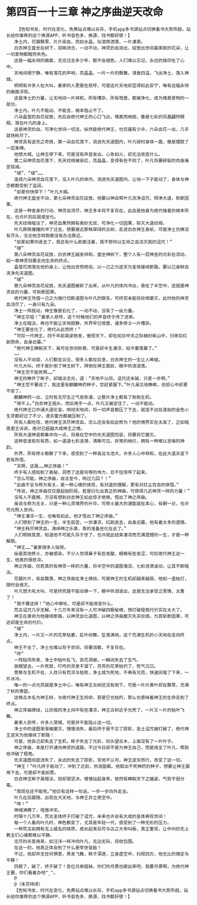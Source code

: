# 第四百一十三章 神之序曲逆天改命
        【告知书友，时代在变化，免费站点难以长存，手机app多书源站点切换看书大势所趋，站长给你推荐的这个换源APP，听书音色多、换源、找书都好使！】
       净土内，花瓣飘零，片片染血，亮如水晶，似泪雨洒落，一片凄美。
       白衣神王盘坐在树下，双眸闭合，一动不动，神灵的血淌出，绽放出世间最美丽的花朵，让一切景物都黯然失色。
       这是一幅永恒的画面，无论过去多少年，都不会褪色，人们难以忘记，永远的烙印在了心中。
       天地间很宁静，唯有落花的声响，亮晶晶，一片一片的飘舞，清香四溢，飞出净土，落入神城。
       明明有许多人在大叫，姜家的人更是在悲呼，可是这片天地却显得如此安宁，唯有这幅永恒的画面浮现。
       这是净土的力量，让天地间一片祥和，所有嘈杂，所有喧嚣，都被净化，成为瑰美景物的一部分。
       净土内，叶凡不能动、不能言，根本阻止不了。
       六朵晶莹的血花绽放，先后自绝代神王的心口飞出，瑰美而绚丽，像是七彩的凤凰翩然翱翔，落在叶凡的身上。
       这是神灵的血，可净化世间一切法，纵然是绝代神王，也仅蕴有少许，六朵血花一出，几乎就快耗尽了。
       神灵具有逆天之奇效，第一朵血花落下，淌进先天道图内，叶凡顿时身体一震，像是摆脱了一层束缚。
       他想大喊，让神王停下来，可是没有声音发出，心急如火，却无法改变什么。
       第二朵神灵血花落下，先天纹络被染红，亮晶晶，变得有些不同了，叶凡将要碎裂的肉身痛苦锐减。
       “啵”、“啵”……
       连续六朵神灵血花落下，没入叶凡的体内，淌进先天道图内，让他一下子能动了，身体与神念都都受到了滋润。
       “前辈你快停下！”叶凡大喊。
       绝代神王盘坐不动，第七朵神灵血花绽放，他要以神血帮叶凡洗净诅咒，明净大道，斩断因果。
       这是一种舍身的行动，神灵血流尽，神王多半将不复存在，此血是他身为绝代强者的根本所在，也许片刻后就或坐化。
       先天纹络暗淡了，神灵血果然拥有奥妙无双，可净化一切因果，斩灭大道纹络。
       叶凡跌跌撞撞的冲了过去，想要接近那株翠绿的古树，走进白衣神王身前，可是净土仿佛没有尽头，无论他怎样跑都没有办法靠近。
       “前辈如果你逝去了，我还有什么颜面活着，我不想你以生命之血浇灭我的诅咒！”
       “啵”
       第八朵神灵血花绽放，白衣神王越发祥和，盘坐神树下，整个人有一层神圣的光彩在流动，如一尊神灵将要走向生命的终点。
       晶莹花雨落在他的身上，让他出世而绝俗，以一己之力逆天为圣体接续断路，要以己身鲜血洗净先天道图。
       “啵”
       第九朵神灵血花绽放，先天道图被斩了出来，从叶凡的体内冲出，悬在了半空中，这就是神灵血的力量，可斩断因果。
       绝代神王凭借一己之力强行切断道图与叶凡的联系，可终究未能将纹络磨灭，此时他的神灵血流尽了，一身只有九朵。
       净土一阵摇动，神王像是石化了，一动不动，没有了一丝力量。
       “神王宗祖！”姜家人悲呼，这个时候他们的声音终于传了进来。
       净土在暗淡，再也不能让天地寂静，外界早已喧嚣，诸多修士一片嘈杂。
       “神王要坐化了，绝代从此而终！”
       “可叹一代神王，四千年前英姿勃发，傲视天下，却在如日中天之际被封紫山中，归来后红颜殒命，自身迟暮。”
       “绝代神王睥睨天下，虽可在世间称尊，可是却半生凄凉，如今要落幕了。”
       ……
       没有人不动容，人们都在议论，很多人都在叹息，白衣神王的一生让人唏嘘。
       叶凡大叫，终于是扑倒了神王树下，拜倒在神王面前，眼中热泪滚落。
       “神王您不能死啊……”
       神王的睁开了眸子，却暗淡无光，道：“天地不认同，诅咒还未破，只差一步啊。”
       “神王您不要说了，我这里有麒麟神药种子，您赶紧服下。”叶凡虽见他睁眸，但却心中却更不安了。
       麒麟神药一出，立时有无尽生之气息弥漫，让整片净土都有了勃勃生机。
       “用不上。”白衣神王摇头，而后用手一点，叶凡又被定住了，一动不能动。
       绝代神王口中诵大道伦音，响彻天地间，将一切声音都压了下去，就连不远处渡劫的金色小生灵都好过了不少，漫天雷光都被压制了。
       所有人都吃惊，绝代神王流尽神灵血，怎么还会有如此修为？他的境界实在太高了，正如暗夜君王诉说，绝对已超越大成神王之境。
       所有大道神音都集中向一点，将悬在空中的先天道图包容，将要将它磨灭。
       这种音波有形有质，如一道道七彩涟漪，清晰可见，非常的绚烂，拥有一种难以言喻的神韵。
       外界，所有修士都静了下来，感受到了一种高远与浩大，许多人心中祥和，在此大道天音下若有所悟。
       “天啊，这是……神之序曲！”
       终于有人感知到了奥秘，洞悉了这是何等的伟力，忍不住惊呼了起来。
       “怎么可能，神之序曲，自古至今，响过几回？！”
       “此曲不全与修为有关，是一种心境的体现，有对道的理解，更有对红尘百态的体悟。”
       “传说，神之序曲仅仅是起始阶段，若是衍化出真正的神曲，可获得几近神灵一样的力量！”
       没有人不震撼，万没有想到白衣神王如此惊才绝艳，悟出了神之序曲。
       虽说与修为无关，只是一种心灵境界的升华，可修士最大的潜能就在本心，有朝一日，也许可光照人世间。
       “神王凄凉一生，也唯有如此，他才悟出了神之序曲。”
       人们想到了神王的一生，半生孤苦，一世凄凉，红颜逝去，自身迟暮，他有着太多的遗憾。
       “神王耗尽神灵血，演绎神之乐章，真的准备坐化在此了。”
       人们明晓其意，知道他不可能久存于世了，也许就此结束凄凉而充满遗憾的一生，才是一种解脱。
       “神王……”姜家很多人恸哭。
       纵是其他修士，亦被感染，不少人觉得鼻子有些发酸，眼睛有些发涩，可叹绝代神王这一生，他真的很悲凉。
       神之序曲，仿若真的有神灵一样的力量，将半空中的道图淹没，七彩涟漪波动，让其不断暗淡。
       花瓣片片，染血飘落，神之序曲在净土缭绕，可是神王的生机却越来越弱，他如一盏枯灯，随时会熄灭。
       叶凡想大吼大叫，可是终究是不能动弹一下，眼中热泪滚出，这是无法承受之恩情，太重了！
       “我不要这样！”他心中嘶吼，可是却不能改变什么。
       荒古诅咒几乎无解，十几万年来没有一人可冲破四极秘境，想打破桎梏代价实在太大了。
       神王在拿命为他接续断路，以神灵血化道图，以神之序曲磨灭先天纹络，为其斩断因果，可这却是生命的代价。
       “啵”
       净土内，一片又一片的花草枯萎，乱叶纷舞，坠落满地，这个充满生机的小天地在走向终点。
       神王不支了，净土也难以存于世间，将要消散，不复存在。
       “呼”
       一阵轻风吹来，净土中枯叶乱飞，百花凋谢，一瞬间失去了生气。
       放眼望去，一片死寂，叮咚的灵泉干涸了，芬芳的花草枯朽了，死气沉沉。
       葱郁与生机不在，入目只有荒凉与枯败，净土成为死地，不再有光亮，快速灰暗了下来，一片冰冷。
       唯一的一点光亮就是净土中心，唯有神王古树还没有倒下，可是一片片黄叶却在飘零，充满了秋的萧瑟。
       这株古木名为神王树，与绝代神王生同命，若是它也枯朽，那么也意味着神王的生命走到了终点。
       神之序曲缭绕，让灰暗的净土间中有些凄凉，神王古树近乎光秃了，一片又一片的枯叶飞舞。
       姜家人悲呼，许多人哭喊，可是并不能阻止这一切。
       净土中的道图渐渐被磨灭，慢慢消失，最后终于是不见了踪影，圣土诅咒被打破了，绝代神王逆天为他接续了断路！
       可是，他自己却失去了生机，眸子失去了光彩，仰头望古木，上面没有了一片叶子。
       神之序曲，本是打开通向神灵的道路，不过今日却不是为神王自己，而是成全了叶凡，帮助他冲破了桎梏。
       先天道图彻底消失了，永远的失去了踪影，天地不认可，神王逆天而行，改变了这一切。
       “神王！”叶凡终于能动了，冲到了近前，热泪盈眶。他取出不死神药的种子，想要让神王服用下去，可是却不能如愿。
       白衣神王眸子虽暗淡，但却很坚决，慢慢站起身来，依然有睥睨天下之雄姿，气势不弱分毫。
       “我现在还不能死。”他仅有这样一句话，一步一步向外走去。
       叶凡在后跟随，出现在大天地，与神王并立夜空中。
       “哗！”
       神城沸腾了，喧嚣冲天。
       时隔十几万年，荒古圣体终于打破了诅咒，未来也许会有大成的圣体再现世间！
       每一个人看向叶凡时，神色都变了，尤其是年轻一代，感受到了一种无形的压力。
       一种荒古前拥有无上威名的体质，成长起来后可与古之大帝叫板，真正重现，让中州的无上教主们心绪都难以平静。
       无尽的杀意用来，如汪洋一样冲向叶凡，无边无际，将他包围。
       在这一刻，他真正体会到了什么是举世皆敌！
       不过，他却并无任何惧意，黑发飞舞，眸子深邃，立身虚空中，扫视四方，他无比的镇定与平静！
       四极了，破了，终于破了！各位兄弟姐妹，你们的月票也砸出来吧，我要月票啊，为绝代神王要，你们看着办吧^_^。
       @
       @（未完待续）
       【告知书友，时代在变化，免费站点难以长存，手机app多书源站点切换看书大势所趋，站长给你推荐的这个换源APP，听书音色多、换源、找书都好使！】
